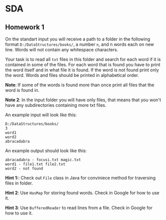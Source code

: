 # SDA

## Homework 1

On the standart input you will receive a path to a folder in the following format ```D:/DataStructures/books/```, a number ```n```, and n words each on new line. Words will not contain any whitespace characters.

Your task is to read all ```txt``` files in this folder and search for each word if it is contained in some of the files.
For each word that is found you have to print the word itself and in what file it is found. If the word is not found print only the word. Words and files should be printed in alphabetical order.

**Note**: If some of the words is found more than once print all files that the word is found in.

**Note 2**: In the input folder you will have only files, that means that you won't have any subdirectories containing more txt files.

An example input will look like this:
```
D:/DataStructures/books/
3
word1
word2  
abracadabra
```

An example output should look like this:
```
abracadabra - focusi.txt magic.txt
word1 - file1.txt file2.txt
word2 - not found
```



**Hint 1:**: Check out ``File`` class in Java for conviniece method for traversing files in folder.

**Hint 2**: Use ``HasMap`` for storing found words. Check in Google for how to use it.

**Hint 3**: Use ``BufferedReader`` to read lines from a file. Check in Google for how to use it.
